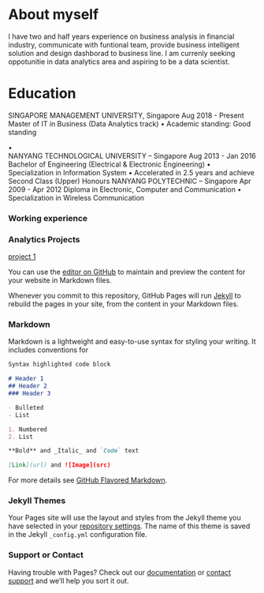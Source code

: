 # About myself

I have two and half years experience on business analysis in financial industry, communicate with funtional team, provide business intelligent solution and design dashborad to business line. 
I am currenly seeking oppotunitie in data analytics area and aspiring to be a data scientist. 

# Education

SINGAPORE MANAGEMENT UNIVERSITY, Singapore Aug 2018 - Present Master of IT in Business (Data Analytics track) • Academic standing: Good standing  
 
 •  
 NANYANG TECHNOLOGICAL UNIVERSITY – Singapore  Aug 2013 - Jan 2016 Bachelor of Engineering (Electrical & Electronic Engineering) • Specialization in Information System                          • Accelerated in 2.5 years and achieve Second Class (Upper) Honours 
 NANYANG POLYTECHNIC – Singapore  Apr 2009 - Apr 2012 Diploma in Electronic, Computer and Communication • Specialization in Wireless Communication         
### Working experience 

### Analytics Projects
[project 1](https://github.com/Li-Jing-Joeyee/data_science/edit/master/index.md)

You can use the [editor on GitHub](https://github.com/Li-Jing-Joeyee/data_science/edit/master/index.md) to maintain and preview the content for your website in Markdown files.

Whenever you commit to this repository, GitHub Pages will run [Jekyll](https://jekyllrb.com/) to rebuild the pages in your site, from the content in your Markdown files.

### Markdown

Markdown is a lightweight and easy-to-use syntax for styling your writing. It includes conventions for

```markdown
Syntax highlighted code block

# Header 1
## Header 2
### Header 3

- Bulleted
- List

1. Numbered
2. List

**Bold** and _Italic_ and `Code` text

[Link](url) and ![Image](src)
```

For more details see [GitHub Flavored Markdown](https://guides.github.com/features/mastering-markdown/).

### Jekyll Themes

Your Pages site will use the layout and styles from the Jekyll theme you have selected in your [repository settings](https://github.com/Li-Jing-Joeyee/data_science/settings). The name of this theme is saved in the Jekyll `_config.yml` configuration file.

### Support or Contact

Having trouble with Pages? Check out our [documentation](https://help.github.com/categories/github-pages-basics/) or [contact support](https://github.com/contact) and we’ll help you sort it out.
